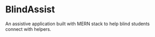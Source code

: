 # BlindAssist
An assistive application built with MERN stack to help blind students connect with helpers.
